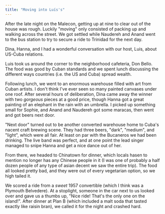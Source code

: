 ```yaml
---
title: "Moving into Luís's"
---
```


After the late night on the Malecon, getting up at nine to clear out of the house was rough. Luckily "moving" only consisted of packing up and walking across the street. We got settled while Naudereh and Anand went to the bus station to try to secure a ride to Trinidad for the next day.

Dina, Hanna, and I had a wonderful conversation with our host, Luis, about US-Cuba relations. 

Luis took us around the corner to the neighborhood cafeteria, Don Bello. The food was good by Cuban standards and we spent lunch discussing the different ways countries (i.e. the US and Cuba) spread wealth. 

Following lunch, we went to an enormous warehouse filled with art from Cuban artists. I don't think I've ever seen so many painted canvases under one roof. After several hours of deliberation, Dina came away the winner with two *gorgeous* pieces at a good price, though Hanna got a great painting of an elephant in the rain with an umbrella. I picked up something small for Sophie, and Anand and Naudereh got some maracas, then went and got beers next door.

"Next door" turned out to be another converted warehouse home to Cuba's nacent craft brewing scene. They had three beers, "dark", "medium", and "light", which were all fair. At least on par with the Bucaneros we had been drinking. The live band was perfect, and at one point the lead singer managed to snipe Hanna and get a nice dance out of her.

From there, we headed to Chinatown for dinner, which locals hasen to mention no longer has any Chinese people in it (I was one of probably a half dozen people of any type of asian decent we saw the entire trip). The food all looked pretty bad, and they were out of every vegetarian option, so we high tailed it.

We scored a ride from a *sweet* 1957 convertible (which I think was a Plymouth Belvedere). At a stoplight, someone in the car next to us looked over and gave us a thumbs up, "Nice ride! That's the only one on the island!". After dinner at Plan B (which included a malt soda that tasted exactly like raisin bran), we called it for the night and crashed hard.